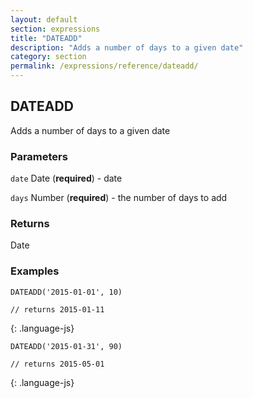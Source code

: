 ```yaml
---
layout: default
section: expressions
title: "DATEADD"
description: "Adds a number of days to a given date"
category: section
permalink: /expressions/reference/dateadd/
---
```


## DATEADD

Adds a number of days to a given date

### Parameters

`date` Date (__required__) - date

`days` Number (__required__) - the number of days to add

### Returns

Date

### Examples

~~~
DATEADD('2015-01-01', 10)

// returns 2015-01-11
~~~
{: .language-js}


~~~
DATEADD('2015-01-31', 90)

// returns 2015-05-01
~~~
{: .language-js}